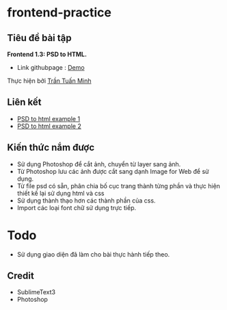 # frontend-practice

## Tiêu đề bài tập
**Frontend 1.3: PSD to HTML.**
- Link githubpage : [Demo](https://minh71297.github.io/frontend-practice)

Thực hiện bởi [Trần Tuấn Minh](https://github.com/minh71297)

## Liên kết
- [PSD to html example 1](https://www.youtube.com/watch?v=d_llyPvEBrU)
- [PSD to html example 2](https://www.youtube.com/watch?v=7W0FMV608qI)

## Kiến thức nắm được
- Sử dụng Photoshop để cắt ảnh, chuyển từ layer sang ảnh.
- Từ Photoshop lưu các ảnh được cắt sang dạnh Image for Web để sử dụng.
- Từ file psd có sẵn, phân chia bố cục trang thành từng phần và thực hiện thiết kế lại sử dụng html và css
- Sử dụng thành thạo hơn các thành phần của css.
- Import các loại font chữ sử dụng trực tiếp.

# Todo
- Sử dụng giao diện đã làm cho bài thực hành tiếp theo.

## Credit
- SublimeText3
- Photoshop
